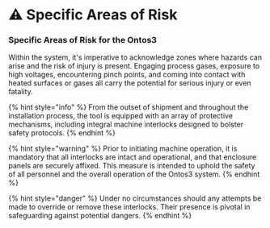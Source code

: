 # ⚠ Specific Areas of Risk

### Specific Areas of Risk for the Ontos3 <a href="#_toc54339753" id="_toc54339753"></a>

Within the system, it's imperative to acknowledge zones where hazards can arise and the risk of injury is present. Engaging process gases, exposure to high voltages, encountering pinch points, and coming into contact with heated surfaces or gases all carry the potential for serious injury or even fatality.

{% hint style="info" %}
From the outset of shipment and throughout the installation process, the tool is equipped with an array of protective mechanisms, including integral machine interlocks designed to bolster safety protocols.
{% endhint %}

{% hint style="warning" %}
Prior to initiating machine operation, it is mandatory that all interlocks are intact and operational, and that enclosure panels are securely affixed. This measure is intended to uphold the safety of all personnel and the overall operation of the Ontos3 system.
{% endhint %}

{% hint style="danger" %}
Under no circumstances should any attempts be made to override or remove these interlocks. Their presence is pivotal in safeguarding against potential dangers.
{% endhint %}

